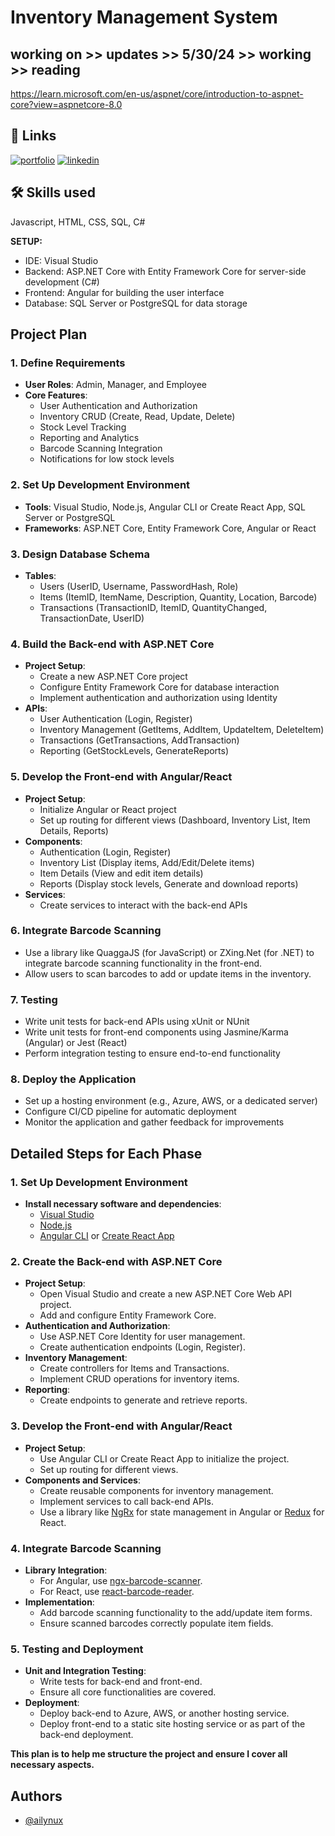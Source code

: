 # Inventory Management System
## working on >> updates >> 5/30/24 >> working >> reading
https://learn.microsoft.com/en-us/aspnet/core/introduction-to-aspnet-core?view=aspnetcore-8.0
## 🔗 Links
[![portfolio](https://img.shields.io/badge/my_portfolio-000?style=for-the-badge&logo=ko-fi&logoColor=white)](https://ailynux.netlify.app/)
[![linkedin](https://img.shields.io/badge/linkedin-0A66C2?style=for-the-badge&logo=linkedin&logoColor=white)](https://www.linkedin.com/)
## 🛠 Skills used
Javascript, HTML, CSS, SQL, C# 

**SETUP:** 
<br>
- IDE: Visual Studio
- Backend: ASP.NET Core with Entity Framework Core for server-side development (C#)
- Frontend: Angular for building the user interface
- Database: SQL Server or PostgreSQL for data storage

## Project Plan

### 1. Define Requirements
- **User Roles**: Admin, Manager, and Employee
- **Core Features**:
  - User Authentication and Authorization
  - Inventory CRUD (Create, Read, Update, Delete)
  - Stock Level Tracking
  - Reporting and Analytics
  - Barcode Scanning Integration
  - Notifications for low stock levels

### 2. Set Up Development Environment
- **Tools**: Visual Studio, Node.js, Angular CLI or Create React App, SQL Server or PostgreSQL
- **Frameworks**: ASP.NET Core, Entity Framework Core, Angular or React

### 3. Design Database Schema
- **Tables**:
  - Users (UserID, Username, PasswordHash, Role)
  - Items (ItemID, ItemName, Description, Quantity, Location, Barcode)
  - Transactions (TransactionID, ItemID, QuantityChanged, TransactionDate, UserID)

### 4. Build the Back-end with ASP.NET Core
- **Project Setup**:
  - Create a new ASP.NET Core project
  - Configure Entity Framework Core for database interaction
  - Implement authentication and authorization using Identity
- **APIs**:
  - User Authentication (Login, Register)
  - Inventory Management (GetItems, AddItem, UpdateItem, DeleteItem)
  - Transactions (GetTransactions, AddTransaction)
  - Reporting (GetStockLevels, GenerateReports)

### 5. Develop the Front-end with Angular/React
- **Project Setup**:
  - Initialize Angular or React project
  - Set up routing for different views (Dashboard, Inventory List, Item Details, Reports)
- **Components**:
  - Authentication (Login, Register)
  - Inventory List (Display items, Add/Edit/Delete items)
  - Item Details (View and edit item details)
  - Reports (Display stock levels, Generate and download reports)
- **Services**:
  - Create services to interact with the back-end APIs

### 6. Integrate Barcode Scanning
- Use a library like QuaggaJS (for JavaScript) or ZXing.Net (for .NET) to integrate barcode scanning functionality in the front-end.
- Allow users to scan barcodes to add or update items in the inventory.

### 7. Testing
- Write unit tests for back-end APIs using xUnit or NUnit
- Write unit tests for front-end components using Jasmine/Karma (Angular) or Jest (React)
- Perform integration testing to ensure end-to-end functionality

### 8. Deploy the Application
- Set up a hosting environment (e.g., Azure, AWS, or a dedicated server)
- Configure CI/CD pipeline for automatic deployment
- Monitor the application and gather feedback for improvements

## Detailed Steps for Each Phase

### 1. Set Up Development Environment
- **Install necessary software and dependencies**:
  - [Visual Studio](https://visualstudio.microsoft.com/)
  - [Node.js](https://nodejs.org/)
  - [Angular CLI](https://angular.io/cli) or [Create React App](https://create-react-app.dev/)

### 2. Create the Back-end with ASP.NET Core
- **Project Setup**:
  - Open Visual Studio and create a new ASP.NET Core Web API project.
  - Add and configure Entity Framework Core.
- **Authentication and Authorization**:
  - Use ASP.NET Core Identity for user management.
  - Create authentication endpoints (Login, Register).
- **Inventory Management**:
  - Create controllers for Items and Transactions.
  - Implement CRUD operations for inventory items.
- **Reporting**:
  - Create endpoints to generate and retrieve reports.

### 3. Develop the Front-end with Angular/React
- **Project Setup**:
  - Use Angular CLI or Create React App to initialize the project.
  - Set up routing for different views.
- **Components and Services**:
  - Create reusable components for inventory management.
  - Implement services to call back-end APIs.
  - Use a library like [NgRx](https://ngrx.io/) for state management in Angular or [Redux](https://redux.js.org/) for React.

### 4. Integrate Barcode Scanning
- **Library Integration**:
  - For Angular, use [ngx-barcode-scanner](https://www.npmjs.com/package/ngx-barcode-scanner).
  - For React, use [react-barcode-reader](https://www.npmjs.com/package/react-barcode-reader).
- **Implementation**:
  - Add barcode scanning functionality to the add/update item forms.
  - Ensure scanned barcodes correctly populate item fields.

### 5. Testing and Deployment
- **Unit and Integration Testing**:
  - Write tests for back-end and front-end.
  - Ensure all core functionalities are covered.
- **Deployment**:
  - Deploy back-end to Azure, AWS, or another hosting service.
  - Deploy front-end to a static site hosting service or as part of the back-end deployment.

**This plan is to help me structure the project and ensure I cover all necessary aspects.**

## Authors

- [@ailynux](https://www.github.com/ailynux)
